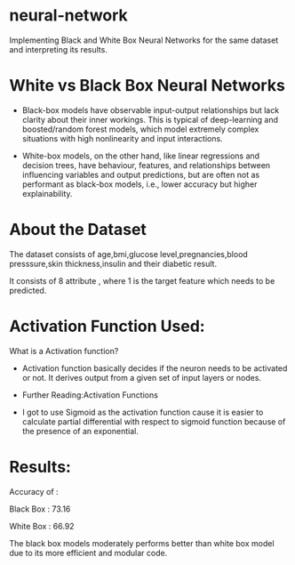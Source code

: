 # neural-network
Implementing Black and White Box Neural Networks for the same dataset and interpreting its results.

# White vs Black Box Neural Networks

* Black-box models have observable input-output relationships but lack clarity about their inner workings. This is typical of deep-learning and boosted/random forest models, which model extremely complex situations with high nonlinearity and input interactions.

* White-box models, on the other hand, like linear regressions and decision trees, have behaviour, features, and relationships between influencing variables and output predictions, but are often not as performant as black-box models, i.e., lower accuracy but higher explainability.

# About the Dataset

The dataset consists of age,bmi,glucose level,pregnancies,blood presssure,skin thickness,insulin and their diabetic result.

It consists of 8 attribute , where 1 is the target feature which needs to be predicted.

# Activation Function Used:

What is a Activation function?

* Activation function basically decides if the neuron needs to be activated or not. It derives output from a given set of input layers or nodes.

* Further Reading:Activation Functions

* I got to use Sigmoid as the activation function cause it is easier to calculate partial differential with respect to sigmoid function because of the presence of an exponential.

# Results:

Accuracy of : 

Black Box : 73.16

White Box : 66.92

The black box models moderately performs better than white box model due to its more efficient and modular code.
